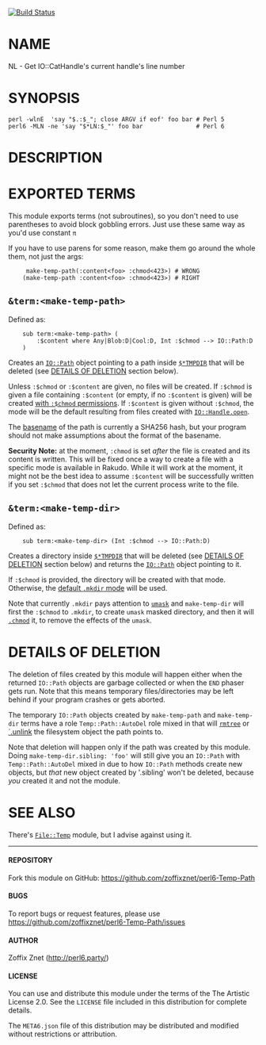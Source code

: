 [![Build Status](https://travis-ci.org/zoffixznet/perl6-NL.svg)](https://travis-ci.org/zoffixznet/perl6-NL)

# NAME

NL - Get IO::CatHandle's current handle's line number


# SYNOPSIS

```perl6
perl -wlnE  'say "$.:$_"; close ARGV if eof' foo bar # Perl 5
perl6 -MLN -ne 'say "$*LN:$_"' foo bar               # Perl 6

```

# DESCRIPTION

# EXPORTED TERMS

This module exports terms (not subroutines), so you don't need to use
parentheses to avoid block gobbling errors. Just use these same way as you'd
use constant `π`

If you have to use parens for some reason, make them go around the
whole them, not just the args:

```perl6
     make-temp-path(:content<foo> :chmod<423>) # WRONG
    (make-temp-path :content<foo> :chmod<423>) # RIGHT
```

## `&term:<make-temp-path>`

Defined as:

```perl6
    sub term:<make-temp-path> (
        :$content where Any|Blob:D|Cool:D, Int :$chmod --> IO::Path:D
    )
```

Creates an [`IO::Path`](https://docs.perl6.org/type/IO::Path) object pointing
to a path inside
[`$*TMPDIR`](https://docs.perl6.org/language/variables#index-entry-%24%2ATMPDIR)
that will be deleted (see [DETAILS OF DELETION](#details-of-deletion)
section below).

Unless `:$chmod` or `:$content` are given, no files will be created. If
`:$chmod` is given a file containing `:$content` (or empty, if no `:$content` is
given) will be created [with `:$chmod`
permissions](https://docs.perl6.org/type/IO::Path#method_chmod). If `:$content`
is given without `:$chmod`, the mode will be the default resulting from
files created with
[`IO::Handle.open`](https://docs.perl6.org/type/IO::Handle#method_open).

The [basename](https://docs.perl6.org/type/IO::Path#method_basename)
of the path is currently a SHA256 hash, but your program should
not make assumptions about the format of the basename.

**Security Note:** at the moment, `:chmod` is set *after* the file is
created and its content is written. This will be fixed once a way to create a
file with a specific mode is available in Rakudo. While it will work at the
moment, it might not be the best idea to assume `:$content` will be successfully
written if you set `:$chmod` that does not let the current process write to the
file.

## `&term:<make-temp-dir>`

Defined as:

```perl6
    sub term:<make-temp-dir> (Int :$chmod --> IO::Path:D)
```

Creates a directory inside
[`$*TMPDIR`](https://docs.perl6.org/language/variables#index-entry-%24%2ATMPDIR)
that will be deleted (see [DETAILS OF DELETION](#details-of-deletion)
section below) and returns the
[`IO::Path`](https://docs.perl6.org/type/IO::Path) object pointing to it.

If `:$chmod` is provided, the directory will be created with that mode.
Otherwise,  the [default `.mkdir`
mode](https://docs.perl6.org/type/IO::Path#routine_mkdir) will be used.

Note that currently `.mkdir` pays attention to
[`umask`](https://en.wikipedia.org/wiki/Umask) and `make-temp-dir` will first
the `:$chmod` to `.mkdir`, to create `umask` masked directory, and then it will
[`.chmod`](https://docs.perl6.org/type/IO::Path#method_chmod) it, to remove
the effects of the `umask`.

# DETAILS OF DELETION

The deletion of files created by this module will happen either when
the returned `IO::Path` objects are garbage collected or when the `END` phaser
gets run. Note that this means temporary files/directories may be left behind
if your program crashes or gets aborted.

The temporary `IO::Path` objects created by `make-temp-path` and `make-temp-dir`
terms have a role `Temp::Path::AutoDel` role mixed in that will
[`rmtree`](https://github.com/labster/p6-file-directory-tree#rmtree) or
[`.unlink](https://docs.perl6.org/type/IO::Path#routine_unlink) the filesystem
object the path points to.

Note that deletion will happen only if the
path was created by this module. Doing `make-temp-dir.sibling: 'foo'` will
still give you an `IO::Path` with `Temp::Path::AutoDel` mixed in due to how
`IO::Path` methods create new objects, but *that* new object created by
'.sibling' won't be deleted, because *you* created it and not the module.

# SEE ALSO

There's [`File::Temp`](https://modules.perl6.org/repo/File::Temp) module, but I
advise against using it.

----

#### REPOSITORY

Fork this module on GitHub:
https://github.com/zoffixznet/perl6-Temp-Path

#### BUGS

To report bugs or request features, please use
https://github.com/zoffixznet/perl6-Temp-Path/issues

#### AUTHOR

Zoffix Znet (http://perl6.party/)

#### LICENSE

You can use and distribute this module under the terms of the
The Artistic License 2.0. See the `LICENSE` file included in this
distribution for complete details.

The `META6.json` file of this distribution may be distributed and modified
without restrictions or attribution.

